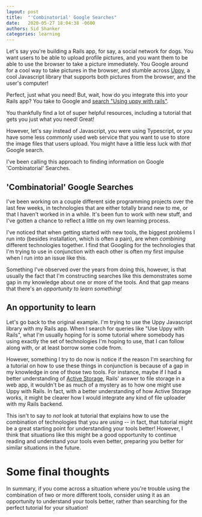 ```yaml
---
layout: post
title:  "'Combinatorial' Google Searches"
date:   2020-05-27 18:04:38 -0600
authors: Sid Shanker
categories: learning
---
```


Let's say you're building a Rails app, for say, a social
network for dogs. You want users
to be able to upload profile pictures, and you want them to be able
to use the browser to take a picture immediately. You Google around
for a cool way to take pictures in the browser, and stumble across
[Uppy](https://uppy.io/), a cool Javascript library that supports both pictures from the browser,
and the user's computer!

Perfect, just what you need! But, wait, how do you integrate this into your
Rails app? You take to Google and [search "Using uppy with rails"](https://www.google.com/search?q=using+uppy+with+rails&oq=using+uppy+with+rails).
   
You thankfully find a lot of super helpful resources, including a tutorial that gets
you just what you need! Great! 

However, let's say instead of Javascript, you were using Typescript, or you have
some less commonly used web service that you want to use to store the image files that users
upload. You might have a little less luck with *that* Google search.

I've been calling this approach to finding information on Google 'Combinatorial' Searches.

## 'Combinatorial' Google Searches

I've been working on a couple different side programming
projects over the last few weeks, in technologies that are either
totally brand new to me, or that I haven't worked in in a while.
It's been fun to work with new stuff,
and I've gotten a chance to reflect a little on my own learning process.

I've noticed that when getting started with new tools, the biggest problems
I run into (besides installation, which is often a pain), are when *combining*
different technologies together. I find that Googling for the technologies that
I'm trying to use in conjunction with each other is often my first impulse when
I run into an issue like this. 

Something I've observed over the years from doing this, however, is that usually
the fact that I'm constructing searches like this demonstrates some gap in my
knowledge about one or more of the tools. And that gap means that there's an
*opportunity to learn something!*

## An opportunity to learn

Let's go back to the original example. I'm trying to use the Uppy Javascript
library with my Rails app. When I search for queries like "Use Uppy with Rails", what
I'm usually hoping for is some tutorial where somebody has using exactly
the set of technologies I'm hoping to use, that I can follow along with,
or at least borrow some code from.

However, something I try to do now is notice if the reason I'm searching for
a tutorial on how to use these things in conjunction is because of a
gap in my knowledge in one of those two tools. For instance, maybe if I had
a better understanding of [Active Storage](https://edgeguides.rubyonrails.org/active_storage_overview.html),
Rails' answer to file storage in a web app, it wouldn't be as much of a mystery
as to how one might use Uppy with Rails. In fact, with a better understanding of
how Active Storage works, it might be clearer how I would integrate any kind
of file uploader with my Rails backend.
 
This isn't to say to *not* look at tutorial that explains how to use the
combination of technologies that you are using -- in fact, that tutorial
might be a great starting point for understanding your tools better! However,
I think that situations like this might be a good opportunity to continue reading
and understand your tools even better, preparing you better for similar situations
in the future.

# Some final thoughts

In summary, if you come across a situation where you're trouble using
the combination of two or more different tools, consider using it as
an opportunity to understand your tools better, rather than searching
for the perfect tutorial for your situation!
